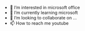 
- 👀 I’m interested in microsoft office
- 🌱 I’m currently learning microsoft
- 💞️ I’m looking to collaborate on ...
- 📫 How to reach me youtube

<!---
Sikander16/Sikander16 is a ✨ special ✨ repository because its `README.md` (this file) appears on your GitHub profile.
You can click the Preview link to take a look at your changes.
--->
